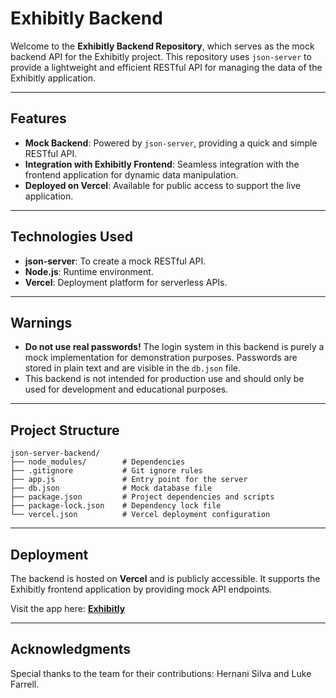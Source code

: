 # Exhibitly Backend

Welcome to the **Exhibitly Backend Repository**, which serves as the mock backend API for the Exhibitly project. This repository uses `json-server` to provide a lightweight and efficient RESTful API for managing the data of the Exhibitly application.

---

## Features

- **Mock Backend**: Powered by `json-server`, providing a quick and simple RESTful API.
- **Integration with Exhibitly Frontend**: Seamless integration with the frontend application for dynamic data manipulation.
- **Deployed on Vercel**: Available for public access to support the live application.

---

## Technologies Used

- **json-server**: To create a mock RESTful API.
- **Node.js**: Runtime environment.
- **Vercel**: Deployment platform for serverless APIs.

---

## Warnings

- **Do not use real passwords!** The login system in this backend is purely a mock implementation for demonstration purposes. Passwords are stored in plain text and are visible in the `db.json` file.
- This backend is not intended for production use and should only be used for development and educational purposes.

---

## Project Structure

```plaintext
json-server-backend/
├── node_modules/        # Dependencies
├── .gitignore           # Git ignore rules
├── app.js               # Entry point for the server
├── db.json              # Mock database file
├── package.json         # Project dependencies and scripts
├── package-lock.json    # Dependency lock file
└── vercel.json          # Vercel deployment configuration
```
---

## Deployment

The backend is hosted on **Vercel** and is publicly accessible. It supports the Exhibitly frontend application by providing mock API endpoints.

Visit the app here: **[Exhibitly](https://exhibitly.netlify.app)**

---

## Acknowledgments

Special thanks to the team for their contributions: Hernani Silva and Luke Farrell.

